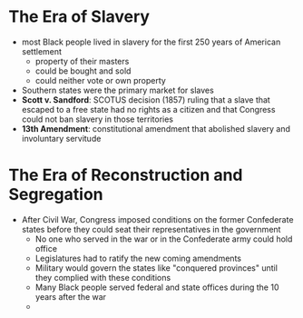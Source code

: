# The Era of Slavery
- most Black people lived in slavery for the first 250 years of American settlement
	- property of their masters
	- could be bought and sold
	- could neither vote or own property
- Southern states were the primary market for slaves
- **Scott v. Sandford**: SCOTUS decision (1857) ruling that a slave that escaped to a free state had no rights as a citizen and that Congress could not ban slavery in those territories
- **13th Amendment**: constitutional amendment that abolished slavery and involuntary servitude

# The Era of Reconstruction and Segregation
- After Civil War, Congress imposed conditions on the former Confederate states before they could seat their representatives in the government
	- No one who served in the war or in the Confederate army could hold office
	- Legislatures had to ratify the new coming amendments
	- Military would govern the states like "conquered provinces" until they complied with these conditions
	- Many Black people served federal and state offices during the 10 years after the war
	- 